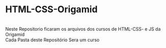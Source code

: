 # HTML-CSS-Origamid
 <br>
 Neste Repositorio ficaram os  arquivos dos cursos de  HTML-CSS- e JS da Origamid
 <br>
 Cada Pasta  deste Repositório Sera um curso